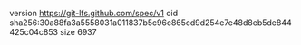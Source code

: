 version https://git-lfs.github.com/spec/v1
oid sha256:30a88fa3a5558031a011837b5c96c865cd9d254e7e48d8eb5de844425c04c853
size 6937
